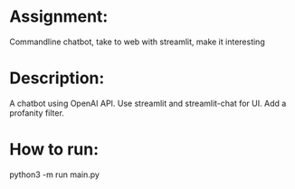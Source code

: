# Assignment: 
Commandline chatbot, take to web with streamlit, make it interesting

# Description: 
A chatbot using OpenAI API. Use streamlit and streamlit-chat for UI. 
Add a profanity filter. 

# How to run: 
python3 -m run main.py 
